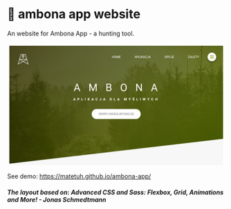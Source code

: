 # 🦌 ambona app website

An website for Ambona App - a hunting tool.

<p align="center">
  <img src="./example/1.JPG " alt="Example of Ambona website" width="738">
</p>

See demo: https://matetuh.github.io/ambona-app/

##### The layout based on: Advanced CSS and Sass: Flexbox, Grid, Animations and More! - Jonas Schmedtmann
